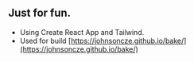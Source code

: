 ## Just for fun.

- Using Create React App and Tailwind.
- Used for build [https://johnsoncze.github.io/bake/](https://johnsoncze.github.io/bake/)

